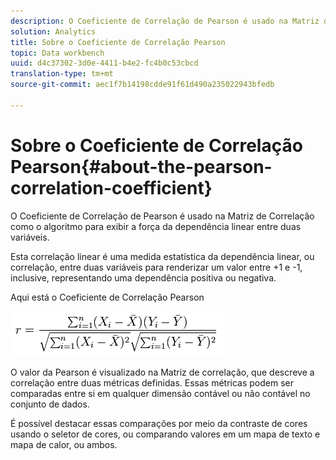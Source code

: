 ```yaml
---
description: O Coeficiente de Correlação de Pearson é usado na Matriz de Correlação como o algoritmo para exibir a força da dependência linear entre duas variáveis.
solution: Analytics
title: Sobre o Coeficiente de Correlação Pearson
topic: Data workbench
uuid: d4c37302-3d0e-4411-b4e2-fc4b0c53cbcd
translation-type: tm+mt
source-git-commit: aec1f7b14198cdde91f61d490a235022943bfedb

---
```



# Sobre o Coeficiente de Correlação Pearson{#about-the-pearson-correlation-coefficient}

O Coeficiente de Correlação de Pearson é usado na Matriz de Correlação como o algoritmo para exibir a força da dependência linear entre duas variáveis.

Esta correlação linear é uma medida estatística da dependência linear, ou correlação, entre duas variáveis para renderizar um valor entre +1 e -1, inclusive, representando uma dependência positiva ou negativa.

Aqui está o Coeficiente de Correlação Pearson

![](assets/correlation_matrix_pearson_equation.png)

O valor da Pearson é visualizado na Matriz de correlação, que descreve a correlação entre duas métricas definidas. Essas métricas podem ser comparadas entre si em qualquer dimensão contável ou não contável no conjunto de dados.

É possível destacar essas comparações por meio da contraste de cores usando o seletor de cores, ou comparando valores em um mapa de texto e mapa de calor, ou ambos.
